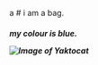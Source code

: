 a #  i  am a bag.
<H5>my colour is blue.

  
  ![Image of Yaktocat](https://octodex.github.com/images/yaktocat.png)
  
